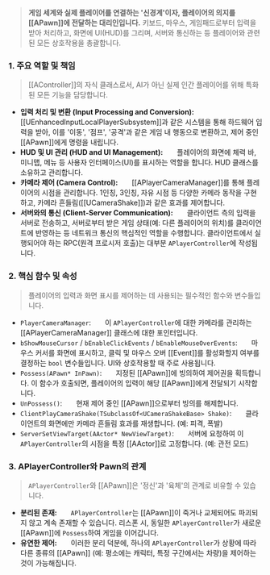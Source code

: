 
> **게임 세계와 실제 플레이어를 연결하는 '신경계'이자, 플레이어의 의지를 [[APawn]]에 전달하는 대리인입니다.** 키보드, 마우스, 게임패드로부터 입력을 받아 처리하고, 화면에 UI(HUD)를 그리며, 서버와 통신하는 등 플레이어와 관련된 모든 상호작용을 총괄합니다.

### **1. 주요 역할 및 책임**
> [[AController]]의 자식 클래스로서, AI가 아닌 실제 인간 플레이어를 위해 특화된 모든 기능을 담당합니다.
* **입력 처리 및 변환 (Input Processing and Conversion):**
      [[UEnhancedInputLocalPlayerSubsystem]]과 같은 시스템을 통해 하드웨어 입력을 받아, 이를 '이동', '점프', '공격'과 같은 게임 내 행동으로 변환하고, 제어 중인 [[APawn]]에게 명령을 내립니다.
* **HUD 및 UI 관리 (HUD and UI Management):**
      플레이어의 화면에 체력 바, 미니맵, 메뉴 등 사용자 인터페이스(UI)를 표시하는 역할을 합니다. HUD 클래스를 소유하고 관리합니다.
* **카메라 제어 (Camera Control):**
      [[APlayerCameraManager]]를 통해 플레이어의 시점을 관리합니다. 1인칭, 3인칭, 자유 시점 등 다양한 카메라 동작을 구현하고, 카메라 흔들림([[UCameraShake]])과 같은 효과를 제어합니다.
* **서버와의 통신 (Client-Server Communication):**
      클라이언트 측의 입력을 서버로 전송하고, 서버로부터 받은 게임 상태(예: 다른 플레이어의 위치)를 클라이언트에 반영하는 등 네트워크 통신의 핵심적인 역할을 수행합니다. 클라이언트에서 실행되어야 하는 RPC(원격 프로시저 호출)는 대부분 `APlayerController`에 작성됩니다.

### **2. 핵심 함수 및 속성**
> 플레이어의 입력과 화면 표시를 제어하는 데 사용되는 필수적인 함수와 변수들입니다.
* `PlayerCameraManager`:
      이 `APlayerController`에 대한 카메라를 관리하는 [[APlayerCameraManager]] 클래스에 대한 포인터입니다.
* `bShowMouseCursor` / `bEnableClickEvents` / `bEnableMouseOverEvents`:
      마우스 커서를 화면에 표시하고, 클릭 및 마우스 오버 [[Event]]를 활성화할지 여부를 결정하는 `bool` 변수들입니다. UI와 상호작용할 때 주로 사용됩니다.
* `Possess(APawn* InPawn)`:
      지정된 [[APawn]]에 빙의하여 제어권을 획득합니다. 이 함수가 호출되면, 플레이어의 입력이 해당 [[APawn]]에게 전달되기 시작합니다.
* `UnPossess()`:
      현재 제어 중인 [[APawn]]으로부터 빙의를 해제합니다.
* `ClientPlayCameraShake(TSubclassOf<UCameraShakeBase> Shake)`:
      클라이언트의 화면에만 카메라 흔들림 효과를 재생합니다. (예: 피격, 폭발)
* `ServerSetViewTarget(AActor* NewViewTarget)`:
      서버에 요청하여 이 `APlayerController`의 시점을 특정 [[AActor]]로 고정합니다. (예: 관전 모드)

### **3. APlayerController와 Pawn의 관계**
> `APlayerController`와 [[APawn]]은 '정신'과 '육체'의 관계로 비유할 수 있습니다.
* **분리된 존재:**
      `APlayerController`는 [[APawn]]이 죽거나 교체되어도 파괴되지 않고 계속 존재할 수 있습니다. 리스폰 시, 동일한 `APlayerController`가 새로운 [[APawn]]에 `Possess`하여 게임을 이어갑니다.
* **유연한 제어:**
      이러한 분리 덕분에, 하나의 `APlayerController`가 상황에 따라 다른 종류의 [[APawn]] (예: 평소에는 캐릭터, 특정 구간에서는 차량)을 제어하는 것이 가능해집니다.

